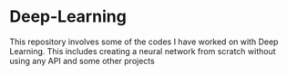 # Deep-Learning
This repository involves some of the codes I have worked on with Deep Learning. This includes creating a neural network from scratch without using any API and some other projects
